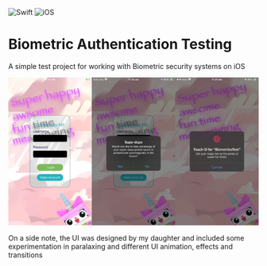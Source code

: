 ![Swift](https://img.shields.io/badge/Swift-5.9.2-orange) ![iOS](https://img.shields.io/badge/iOS-17-orange)

# Biometric Authentication Testing
A simple test project for working with Biometric security systems on iOS

![](images/ScreenShots.png)

On a side note, the UI was designed by my daughter and included some experimentation in paralaxing and different UI animation, effects and transitions
